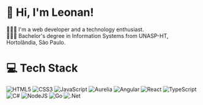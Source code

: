 <!-- Level 3: Add custom code -->

# 👋 Hi, I'm Leonan!
👩🏻‍💻 I'm a web developer and a technology enthusiast.<br/>
👩🏻‍🎓 Bachelor's degree in Information Systems from UNASP-HT, Hortolândia, São Paulo.<br/>


<!-- GitHub stats from https://github.com/anuraghazra/github-readme-stats -->
<!-- ![leonanm's Stats](https://github-readme-stats.vercel.app/api?username=leonanm&theme=dark&show_icons=true&hide_border=true&count_private=true)<br/>
![leonanm's Streak](https://github-readme-streak-stats.herokuapp.com/?user=leonanm&theme=dark&hide_border=true)<br/>
![leonanm's Top Languages](https://github-readme-stats.vercel.app/api/top-langs/?username=leonanm&theme=dark&show_icons=true&hide_border=true&layout=compact)<br/>-->

# 💻 Tech Stack
<!-- Badges from https://github.com/Ileriayo/markdown-badges -->
![HTML5](https://img.shields.io/badge/html5-%23E34F26.svg?style=for-the-badge&logo=html5&logoColor=white)
![CSS3](https://img.shields.io/badge/css3-%231572B6.svg?style=for-the-badge&logo=css3&logoColor=white)
![JavaScript](https://img.shields.io/badge/javascript-%23323330.svg?style=for-the-badge&logo=javascript&logoColor=%23F7DF1E)
![Aurelia](https://img.shields.io/badge/aurelia-%23ED2B88.svg?style=for-the-badge&logo=aurelia&logoColor=fff)
![Angular](https://img.shields.io/badge/angular-%23DD0031.svg?style=for-the-badge&logo=angular&logoColor=white)
![React](https://img.shields.io/badge/react-%2320232a.svg?style=for-the-badge&logo=react&logoColor=%2361DAFB)
![TypeScript](https://img.shields.io/badge/typescript-%23007ACC.svg?style=for-the-badge&logo=typescript&logoColor=white)
![C#](https://img.shields.io/badge/c%23-%23239120.svg?style=for-the-badge&logo=csharp&logoColor=white)
![NodeJS](https://img.shields.io/badge/node.js-6DA55F?style=for-the-badge&logo=node.js&logoColor=white)
![Go](https://img.shields.io/badge/go-%2300ADD8.svg?style=for-the-badge&logo=go&logoColor=white)
![.Net](https://img.shields.io/badge/.NET-5C2D91?style=for-the-badge&logo=.net&logoColor=white)
